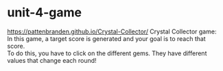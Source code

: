 # unit-4-game 
https://pattenbranden.github.io/Crystal-Collector/
Crystal Collector game:<br>
In this game, a target score is generated and your goal is to reach that score. <br>
To do this, you have to click on the different gems. They have different values that change each round!
